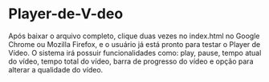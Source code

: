 # Player-de-V-deo
Após baixar o arquivo completo, clique duas vezes no index.html no Google Chrome ou Mozilla Firefox, e o usuário já está pronto para testar o Player de Vídeo.
O sistema irá possuir funcionalidades como: play, pause, tempo atual do vídeo, tempo total do vídeo, barra de progresso do vídeo e opção para alterar a qualidade do vídeo.
